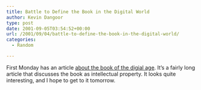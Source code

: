 ```yaml
---
title: Battle to Define the Book in the Digital World
author: Kevin Dangoor
type: post
date: 2001-09-05T03:54:52+00:00
url: /2001/09/04/battle-to-define-the-book-in-the-digital-world/
categories:
  - Random

---
```

First Monday has an article [about the book of the digial age][1]. It&#8217;s a fairly long article that discusses the book as intellectual property. It looks quite interesting, and I hope to get to it tomorrow.

 [1]: http://firstmonday.org/issues/issue6_6/lynch/index.html